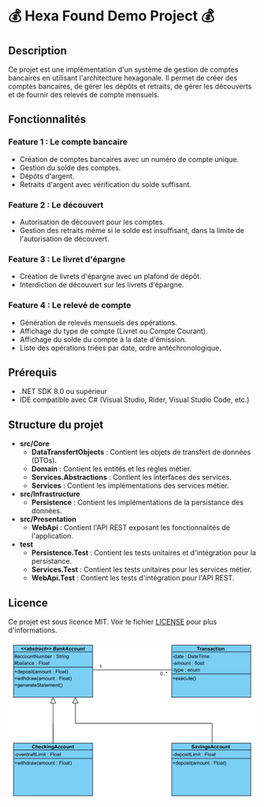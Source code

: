 # 💰 Hexa Found Demo Project 💰

## Description

Ce projet est une implémentation d'un système de gestion de comptes bancaires en utilisant l'architecture hexagonale. Il permet de créer des comptes bancaires, de gérer les dépôts et retraits, de gérer les découverts et de fournir des relevés de compte mensuels.

## Fonctionnalités

### Feature 1 : Le compte bancaire

- Création de comptes bancaires avec un numéro de compte unique.
- Gestion du solde des comptes.
- Dépôts d'argent.
- Retraits d'argent avec vérification du solde suffisant.

### Feature 2 : Le découvert

- Autorisation de découvert pour les comptes.
- Gestion des retraits même si le solde est insuffisant, dans la limite de l'autorisation de découvert.

### Feature 3 : Le livret d'épargne

- Création de livrets d'épargne avec un plafond de dépôt.
- Interdiction de découvert sur les livrets d'épargne.

### Feature 4 : Le relevé de compte

- Génération de relevés mensuels des opérations.
- Affichage du type de compte (Livret ou Compte Courant).
- Affichage du solde du compte à la date d'émission.
- Liste des opérations triées par date, ordre antéchronologique.

## Prérequis

- .NET SDK 8.0 ou supérieur
- IDE compatible avec C# (Visual Studio, Rider, Visual Studio Code, etc.)

## Structure du projet

- **src/Core**
  - **DataTransfertObjects** : Contient les objets de transfert de données (DTOs).
  - **Domain** : Contient les entités et les règles métier.
  - **Services.Abstractions** : Contient les interfaces des services.
  - **Services** : Contient les implémentations des services métier.
- **src/Infrastructure**
  - **Persistence** : Contient les implémentations de la persistance des données.
- **src/Presentation**
  - **WebApi** : Contient l'API REST exposant les fonctionnalités de l'application.
- **test**
  - **Persistence.Test** : Contient les tests unitaires et d'intégration pour la persistance.
  - **Services.Test** : Contient les tests unitaires pour les services métier.
  - **WebApi.Test** : Contient les tests d'intégration pour l'API REST.

## Licence

Ce projet est sous licence MIT. Voir le fichier [LICENSE](LICENSE) pour plus d'informations.

![class diagram-hexa](./HexaAssets/hexafunds-class-diagram.png)
